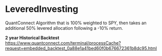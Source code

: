 # LeveredInvesting
QuantConnect Algorithm that is 100% weighted to SPY, then takes an additional 50% levered allocation following a -10% return. 

**2 year Historical Backtest**
https://www.quantconnect.com/terminal/processCache?request=embedded_backtest_0a88e1a41bed60f0b676672361b8dc95.html
